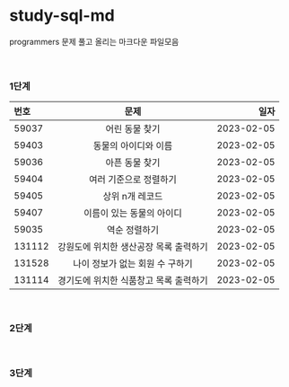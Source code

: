 # study-sql-md

programmers 문제 풀고 올리는 마크다운 파일모음
<br>
<br>
<br>

### 1단계
| 번호 | 문제 | 일자 |
|:----------|:----------:|----------:|
| 59037 | 어린 동물 찾기 | 2023-02-05 |
| 59403 | 동물의 아이디와 이름 | 2023-02-05 |
| 59036 | 아픈 동물 찾기 | 2023-02-05 |
| 59404 | 여러 기준으로 정렬하기 | 2023-02-05 |
| 59405 | 상위 n개 레코드 | 2023-02-05 |
| 59407 | 이름이 있는 동물의 아이디 | 2023-02-05 |
| 59035 | 역순 정렬하기 | 2023-02-05 |
| 131112 | 강원도에 위치한 생산공장 목록 출력하기 | 2023-02-05 |
| 131528 | 나이 정보가 없는 회원 수 구하기 | 2023-02-05 |
| 131114 | 경기도에 위치한 식품창고 목록 출력하기 | 2023-02-05 |
<br>


### 2단계
<br>

### 3단계
<br>


